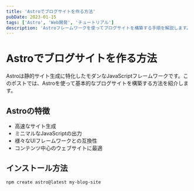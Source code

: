 ```yaml
---
title: 'Astroでブログサイトを作る方法'
pubDate: 2023-01-15
tags: ['Astro', 'Web開発', 'チュートリアル']
description: 'Astroフレームワークを使ってブログサイトを構築する手順を解説します。'
---
```


# Astroでブログサイトを作る方法

Astroは静的サイト生成に特化したモダンなJavaScriptフレームワークです。このポストでは、Astroを使って基本的なブログサイトを構築する方法を紹介します。

## Astroの特徴

- 高速なサイト生成
- ミニマルなJavaScriptの出力
- 様々なUIフレームワークとの互換性
- コンテンツ中心のウェブサイトに最適

## インストール方法

```bash
npm create astro@latest my-blog-site
```